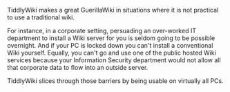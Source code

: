 TiddlyWiki makes a great GuerillaWiki in situations where it is not practical to use a traditional wiki.

For instance, in a corporate setting, persuading an over-worked IT department to install a Wiki server for you is seldom going to be possible overnight. And if your PC is locked down you can't install a conventional Wiki yourself. Equally, you can't go and use one of the public hosted Wiki services because your Information Security department would not allow all that corporate data to flow into an outside server.

TiddlyWiki slices through those barriers by being usable on virtually all PCs.